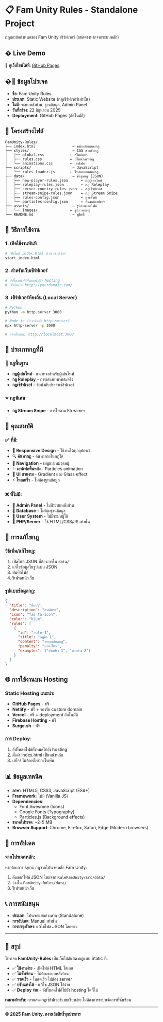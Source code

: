 # 📋 Fam Unity Rules - Standalone Project

กฎและข้อกำหนดของ Fam Unity เซิร์ฟเวอร์ (แยกต่างหากจากระบบหลัก)

## � Live Demo
**🚀 ดูเว็บไซต์ได้ที่**: [GitHub Pages](https://[username].github.io/FamUnity-Rules/)

## �🎯 ข้อมูลโปรเจค

- **ชื่อ**: Fam Unity Rules  
- **ประเภท**: Static Website (กฎเซิร์ฟเวอร์เท่านั้น)
- **ไม่มี**: ระบบหลังบ้าน, ฐานข้อมูล, Admin Panel
- **วันที่สร้าง**: 22 มิถุนายน 2025
- **Deployment**: GitHub Pages (อัตโนมัติ)

## 📁 โครงสร้างไฟล์

```
FamUnity-Rules/
├── index.html                 ← หน้าหลักแสดงกฎ
├── styles/                    ← CSS สำหรับกฎ
│   ├── global.css            ← สไตล์หลัก
│   ├── rules.css             ← สไตล์เฉพาะกฎ
│   └── animations.css        ← เอฟเฟค
├── scripts/                   ← JavaScript
│   └── rules-loader.js       ← โหลดและแสดงกฎ
├── data/                      ← ข้อมูลกฎ (JSON)
│   ├── new-player-rules.json      ← กฎผู้เล่นใหม่
│   ├── roleplay-rules.json        ← กฎ Roleplay
│   ├── server-country-rules.json  ← กฎเซิร์ฟเวอร์
│   ├── stream-snipe-rules.json    ← กฎ Stream Snipe
│   ├── rules-config.json          ← การตั้งค่า
│   └── particles-config.json      ← พื้นหลังเอฟเฟค
├── assets/                    ← รูปภาพและไฟล์
│   └── images/               ← รูปภาพต่างๆ
└── README.md                  ← คู่มือนี้
```

## 🚀 วิธีการใช้งาน

### 1. เปิดใช้งานทันที
```bash
# เปิดไฟล์ index.html ด้วยเบราว์เซอร์
start index.html
```

### 2. สำหรับเว็บเซิร์ฟเวอร์
```bash
# อัปโหลดไฟล์ทั้งหมดไปยัง hosting
# เข้าถึงผ่าน http://yourdomain.com/
```

### 3. เซิร์ฟเวอร์ท้องถิ่น (Local Server)
```bash
# Python
python -m http.server 3000

# Node.js (หากติดตั้ง http-server)
npx http-server -p 3000

# จากนั้นเปิด: http://localhost:3000
```

## 📝 ประเภทกฎที่มี

### 🔰 กฎพื้นฐาน
- **กฎผู้เล่นใหม่** - แนวทางสำหรับผู้เล่นใหม่
- **กฎ Roleplay** - การเล่นบทบาทสมจริง
- **กฎเซิร์ฟเวอร์** - ข้อบังคับประจำเซิร์ฟเวอร์

### ⭐ กฎพิเศษ
- **กฎ Stream Snipe** - การไล่ตาม Streamer

## 🎨 คุณสมบัติ

### ✅ ที่มี:
- 📱 **Responsive Design** - ใช้งานได้ทุกอุปกรณ์
- 🔍 **ค้นหากฎ** - ค้นหาภายในกฎได้
- 🎯 **Navigation** - เมนูแบ่งหมวดหมู่
- ✨ **เอฟเฟคพื้นหลัง** - Particles animation
- 🎨 **UI สวยงาม** - Gradient และ Glass effect
- ⚡ **โหลดเร็ว** - ไม่ต้องฐานข้อมูล

### ❌ ที่ไม่มี:
- 🚫 **Admin Panel** - ไม่มีระบบหลังบ้าน
- 🚫 **Database** - ไม่ต้องฐานข้อมูล
- 🚫 **User System** - ไม่มีระบบผู้ใช้
- 🚫 **PHP/Server** - ใช้ HTML/CSS/JS เท่านั้น

## 🔧 การแก้ไขกฎ

### วิธีเพิ่ม/แก้ไขกฎ:
1. เปิดไฟล์ JSON ที่ต้องการใน `data/`
2. แก้ไขข้อมูลในรูปแบบ JSON
3. บันทึกไฟล์
4. รีเฟรชหน้าเว็บ

### รูปแบบข้อมูลกฎ:
```json
{
  "title": "ชื่อกฎ",
  "description": "คำอธิบาย",
  "icon": "fas fa-icon",
  "color": "blue",
  "rules": [
    {
      "id": "rule-1",
      "title": "กฎข้อ 1",
      "content": "รายละเอียดกฎ",
      "penalty": "บทลงโทษ",
      "examples": ["ตัวอย่าง 1", "ตัวอย่าง 2"]
    }
  ]
}
```

## 🌐 การใช้งานบน Hosting

### Static Hosting แนะนำ:
- **GitHub Pages** - ฟรี
- **Netlify** - ฟรี + รองรับ custom domain
- **Vercel** - ฟรี + deployment อัตโนมัติ
- **Firebase Hosting** - ฟรี
- **Surge.sh** - ฟรี

### การ Deploy:
1. อัปโหลดไฟล์ทั้งหมดไปยัง hosting
2. ตั้งค่า index.html เป็นหน้าหลัก
3. เสร็จ! ไม่ต้องตั้งค่าอะไรเพิ่ม

## 📊 ข้อมูลเทคนิค

- **ภาษา**: HTML5, CSS3, JavaScript (ES6+)
- **Framework**: ไม่มี (Vanilla JS)
- **Dependencies**: 
  - Font Awesome (Icons)
  - Google Fonts (Typography)
  - Particles.js (Background effects)
- **ขนาดโปรเจค**: ~2-5 MB
- **Browser Support**: Chrome, Firefox, Safari, Edge (Modern browsers)

## 🔄 การอัปเดต

### จากโปรเจคหลัก:
หากต้องการ sync กฎจากโปรเจคหลัก Fam Unity:
1. คัดลอกไฟล์ JSON ใหม่จาก `RuleFamUnity/src/data/`
2. วางใน `FamUnity-Rules/data/`
3. รีเฟรชหน้าเว็บ

## 📞 การสนับสนุน

- **ประเภท**: โปรเจคแยกต่างหาก (Standalone)
- **การอัปเดต**: Manual เท่านั้น
- **การบำรุงรักษา**: แก้ไขไฟล์ JSON โดยตรง

---

## 🎉 สรุป

โปรเจค **FamUnity-Rules** เป็นเว็บไซต์แสดงกฎแบบ Static ที่:
- ✅ **ใช้งานง่าย** - เปิดไฟล์ HTML ได้เลย
- ✅ **ไม่ซับซ้อน** - ไม่ต้องระบบหลังบ้าน
- ✅ **รวดเร็ว** - โหลดเร็ว ไม่ต้อง server
- ✅ **ปรับแต่งได้** - แก้ไข JSON ได้ง่าย
- ✅ **Deploy ง่าย** - อัปโหลดไฟล์ไปยัง hosting ใดก็ได้

**เหมาะสำหรับ**: การแสดงกฎเซิร์ฟเวอร์แบบเรียบง่าย ไม่ต้องการระบบจัดการที่ซับซ้อน

---

**© 2025 Fam Unity. สงวนลิขสิทธิ์ทุกประการ**
